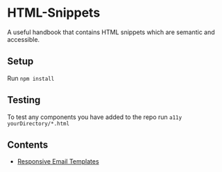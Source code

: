# HTML-Snippets
A useful handbook that contains HTML snippets which are semantic and accessible.

## Setup

Run `npm install`

## Testing

To test any components you have added to the repo run `a11y yourDirectory/*.html`

## Contents
- [Responsive Email Templates](https://github.com/code-computerlove/HTML-Snippets/tree/master/responsive%20email%20template)
